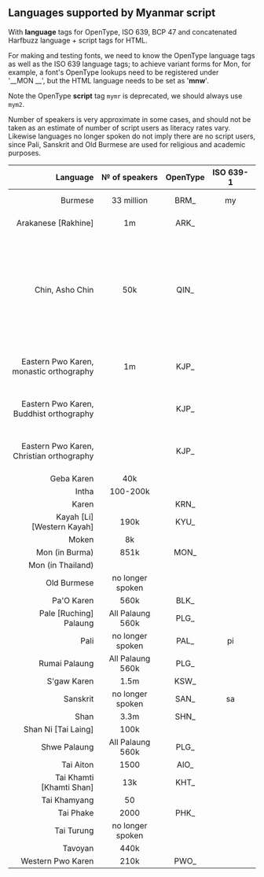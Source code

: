 ## Languages supported by Myanmar script

With __language__ tags for OpenType, ISO 639, BCP 47 and concatenated Harfbuzz language + script tags for HTML. 

For making and testing fonts, we need to know the OpenType language tags as well as the ISO 639 language tags; to achieve variant forms for Mon, for example, a font's OpenType lookups need to be registered under '__MON __', but the HTML language needs to be set as '__mnw__'.

Note the OpenType __script__ tag `mymr` is deprecated, we should always use `mym2`. 

Number of speakers is very approximate in some cases, and should not be taken as an estimate of number of script users as literacy rates vary. Likewise languages no longer spoken do not imply there are no script users, since Pali, Sanskrit and Old Burmese are used for religious and academic purposes.

| Language | № of speakers | OpenType | ISO 639-1 | ISO 639-2 | ISO 639-3 | BCP 47 | Harfbuzz | 
|-----------:|:---:|:---:|:---:|:---:|:---:|:---:|:---:|
| Burmese|33 million|BRM_|my|bur/mya|mya||my-x-hbscmym2|
|Arakanese [Rakhine]|1m|ARK_|||mhv, rmz, rki||rki-x-hbscmym2|
|Chin, Asho Chin|50k|QIN_|||bgr, cnh, cnw, czt, sez, tcp, csy, ctd, flm, pck, tcz, zom, cmr, dao, hlt, cka, cnk, mrh, cbl, cnb, csh||
|Eastern Pwo Karen, monastic orthography|1m|KJP_||||kjp-Mymr-x-phlouyu|
|Eastern Pwo Karen, Buddhist orthography||KJP_||||kjp-Mymr-x-thiyon||
|Eastern Pwo Karen, Christian orthography||KJP_||||kjp-Mymr-x-chekhi||
|Geba Karen|40k||||kvq||
|Intha|100-200k||||int||
|Karen||KRN_|||kar||
|Kayah [Li] [Western Kayah]|190k|KYU_|||kyu||
|Moken|8k||||mwt||
|Mon (in Burma)|851k|MON_|||mnw||
|Mon (in Thailand)|||||mnw||
|Old Burmese|no longer spoken||||obr||
|Pa'O Karen|560k|BLK_|||blk||
|Pale [Ruching] Palaung|All Palaung 560k|PLG_|||pce||
|Pali|no longer spoken|PAL_|pi|pli|pli||
|Rumai Palaung|All Palaung 560k|PLG_|||rbb||
|S'gaw Karen|1.5m|KSW_|||ksw||
|Sanskrit|no longer spoken|SAN_|sa|san|san||
|Shan|3.3m|SHN_||shn|shn||
|Shan Ni [Tai Laing]|100k||||tjl||
|Shwe Palaung|All Palaung 560k|PLG_|||pll||
|Tai Aiton|1500|AIO_|||||
|Tai Khamti [Khamti Shan]|13k|KHT_|||kht||
|Tai Khamyang| 50 |||| ksu, nrr ||
|Tai Phake|2000|PHK_|||phk||
|Tai Turung|no longer spoken||||try|| 
|Tavoyan|440k||||tvn||
|Western Pwo Karen|210k|PWO_|||pwo||
